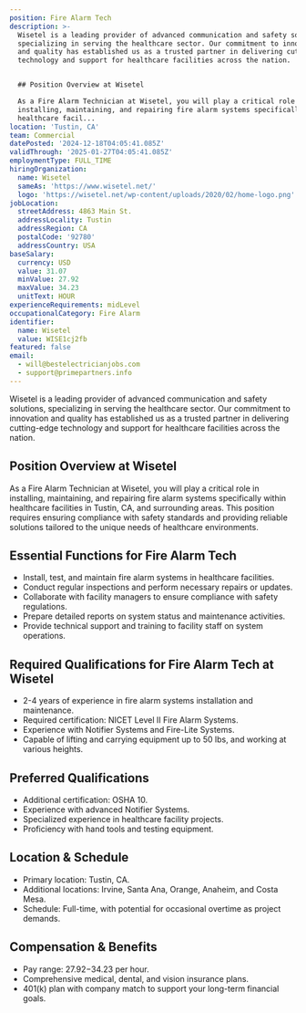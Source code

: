 ```yaml
---
position: Fire Alarm Tech
description: >-
  Wisetel is a leading provider of advanced communication and safety solutions,
  specializing in serving the healthcare sector. Our commitment to innovation
  and quality has established us as a trusted partner in delivering cutting-edge
  technology and support for healthcare facilities across the nation.


  ## Position Overview at Wisetel

  As a Fire Alarm Technician at Wisetel, you will play a critical role in
  installing, maintaining, and repairing fire alarm systems specifically within
  healthcare facil...
location: 'Tustin, CA'
team: Commercial
datePosted: '2024-12-18T04:05:41.085Z'
validThrough: '2025-01-27T04:05:41.085Z'
employmentType: FULL_TIME
hiringOrganization:
  name: Wisetel
  sameAs: 'https://www.wisetel.net/'
  logo: 'https://wisetel.net/wp-content/uploads/2020/02/home-logo.png'
jobLocation:
  streetAddress: 4863 Main St.
  addressLocality: Tustin
  addressRegion: CA
  postalCode: '92780'
  addressCountry: USA
baseSalary:
  currency: USD
  value: 31.07
  minValue: 27.92
  maxValue: 34.23
  unitText: HOUR
experienceRequirements: midLevel
occupationalCategory: Fire Alarm
identifier:
  name: Wisetel
  value: WISE1cj2fb
featured: false
email:
  - will@bestelectricianjobs.com
  - support@primepartners.info
---
```




Wisetel is a leading provider of advanced communication and safety solutions, specializing in serving the healthcare sector. Our commitment to innovation and quality has established us as a trusted partner in delivering cutting-edge technology and support for healthcare facilities across the nation.

## Position Overview at Wisetel
As a Fire Alarm Technician at Wisetel, you will play a critical role in installing, maintaining, and repairing fire alarm systems specifically within healthcare facilities in Tustin, CA, and surrounding areas. This position requires ensuring compliance with safety standards and providing reliable solutions tailored to the unique needs of healthcare environments.

## Essential Functions for Fire Alarm Tech
- Install, test, and maintain fire alarm systems in healthcare facilities.
- Conduct regular inspections and perform necessary repairs or updates.
- Collaborate with facility managers to ensure compliance with safety regulations.
- Prepare detailed reports on system status and maintenance activities.
- Provide technical support and training to facility staff on system operations.

## Required Qualifications for Fire Alarm Tech at Wisetel
- 2-4 years of experience in fire alarm systems installation and maintenance.
- Required certification: NICET Level II Fire Alarm Systems.
- Experience with Notifier Systems and Fire-Lite Systems.
- Capable of lifting and carrying equipment up to 50 lbs, and working at various heights.

## Preferred Qualifications
- Additional certification: OSHA 10.
- Experience with advanced Notifier Systems.
- Specialized experience in healthcare facility projects.
- Proficiency with hand tools and testing equipment.

## Location & Schedule
- Primary location: Tustin, CA.
- Additional locations: Irvine, Santa Ana, Orange, Anaheim, and Costa Mesa.
- Schedule: Full-time, with potential for occasional overtime as project demands.

## Compensation & Benefits
- Pay range: $27.92-$34.23 per hour.
- Comprehensive medical, dental, and vision insurance plans.
- 401(k) plan with company match to support your long-term financial goals.
